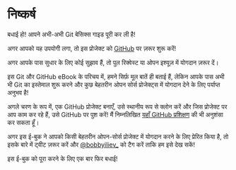 # निष्कर्ष

बधाई हो! आपने अभी-अभी Git बेसिक्स गाइड पूरी कर ली है!

अगर आपको यह उपयोगी लगा, तो इस प्रोजेक्ट को [GitHub](https://github.com/bobbyiliev/introduction-to-git-and-github-ebook) पर ज़रूर शुरू करें!

अगर आपके पास सुधार के लिए कोई सुझाव हैं, तो पुल रिक्वेस्ट या ओपन इश्यूज़ में योगदान ज़रूर दें।

इस Git और GitHub eBook के परिचय में, हमने सिर्फ़ मूल बातें ही बताई हैं, लेकिन आपके पास अभी भी Git का इस्तेमाल शुरू करने और कुछ बेहतरीन ओपन सोर्स प्रोजेक्ट्स में योगदान देने के लिए पर्याप्त अनुभव है!

अगले चरण के रूप में, एक GitHub प्रोजेक्ट बनाएँ, उसे स्थानीय रूप से क्लोन करें और जिस प्रोजेक्ट पर आप काम कर रहे हैं, उसे GitHub पर पुश करें! मैं निम्नलिखित [यहाँ GitHub प्रशिक्षण](https://training.github.com/) की भी अनुशंसा कर सकता हूँ।

अगर इस ई-बुक ने आपको किसी बेहतरीन ओपन-सोर्स प्रोजेक्ट में योगदान करने के लिए प्रेरित किया है, तो इसके बारे में ट्वीट ज़रूर करें और [@bobbyiliev_](https://twitter.com) को टैग करें ताकि हम इसे देख सकें!

इस ई-बुक को पूरा करने के लिए एक बार फिर बधाई!